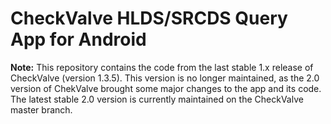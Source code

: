 CheckValve HLDS/SRCDS Query App for Android
===========================================

**Note:** This repository contains the code from the last stable 1.x release of CheckValve (version 1.3.5).  This version is no longer maintained, as the 2.0 version of ChekValve brought some major changes to the app and its code.  The latest stable 2.0 version is currently maintained on the CheckValve master branch.
